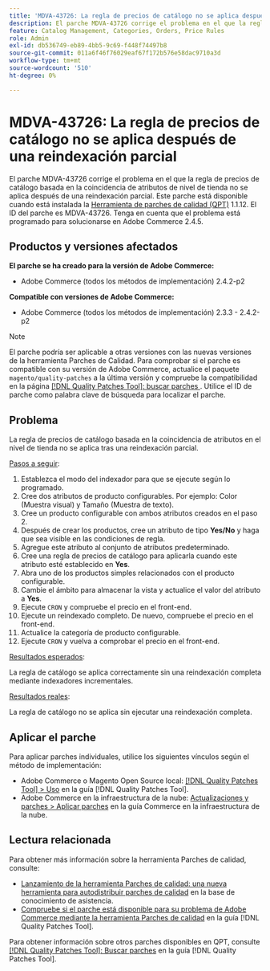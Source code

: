 ```yaml
---
title: 'MDVA-43726: La regla de precios de catálogo no se aplica después de una reindexación parcial'
description: El parche MDVA-43726 corrige el problema en el que la regla de precios de catálogo basada en la coincidencia de atributos de nivel de tienda no se aplica después de una reindexación parcial. Este parche está disponible cuando está instalada la [Quality Patches Tool (QPT)](https://experienceleague.adobe.com/en/docs/commerce-operations/tools/quality-patches-tool/quality-patches-tool-to-self-serve-quality-patches) 1.1.12. El ID del parche es MDVA-43726. Tenga en cuenta que el problema está programado para solucionarse en Adobe Commerce 2.4.5.
feature: Catalog Management, Categories, Orders, Price Rules
role: Admin
exl-id: db536749-eb89-4bb5-9c69-f448f74497b8
source-git-commit: 011a6f46f76029eaf67f172b576e58dac9710a3d
workflow-type: tm+mt
source-wordcount: '510'
ht-degree: 0%

---
```


# MDVA-43726: La regla de precios de catálogo no se aplica después de una reindexación parcial

El parche MDVA-43726 corrige el problema en el que la regla de precios de catálogo basada en la coincidencia de atributos de nivel de tienda no se aplica después de una reindexación parcial. Este parche está disponible cuando está instalada la [Herramienta de parches de calidad (QPT)](https://experienceleague.adobe.com/en/docs/commerce-operations/tools/quality-patches-tool/quality-patches-tool-to-self-serve-quality-patches) 1.1.12. El ID del parche es MDVA-43726. Tenga en cuenta que el problema está programado para solucionarse en Adobe Commerce 2.4.5.

## Productos y versiones afectados

**El parche se ha creado para la versión de Adobe Commerce:**

* Adobe Commerce (todos los métodos de implementación) 2.4.2-p2

**Compatible con versiones de Adobe Commerce:**

* Adobe Commerce (todos los métodos de implementación) 2.3.3 - 2.4.2-p2

>[!NOTE]
>
>El parche podría ser aplicable a otras versiones con las nuevas versiones de la herramienta Parches de Calidad. Para comprobar si el parche es compatible con su versión de Adobe Commerce, actualice el paquete `magento/quality-patches` a la última versión y compruebe la compatibilidad en la página [[!DNL Quality Patches Tool]: buscar parches ](https://experienceleague.adobe.com/en/docs/commerce-operations/tools/quality-patches-tool/quality-patches-tool-to-self-serve-quality-patches). Utilice el ID de parche como palabra clave de búsqueda para localizar el parche.

## Problema

La regla de precios de catálogo basada en la coincidencia de atributos en el nivel de tienda no se aplica tras una reindexación parcial.

<u>Pasos a seguir</u>:

1. Establezca el modo del indexador para que se ejecute según lo programado.
1. Cree dos atributos de producto configurables. Por ejemplo: Color (Muestra visual) y Tamaño (Muestra de texto).
1. Cree un producto configurable con ambos atributos creados en el paso 2.
1. Después de crear los productos, cree un atributo de tipo **Yes/No** y haga que sea visible en las condiciones de regla.
1. Agregue este atributo al conjunto de atributos predeterminado.
1. Cree una regla de precios de catálogo para aplicarla cuando este atributo esté establecido en **Yes**.
1. Abra uno de los productos simples relacionados con el producto configurable.
1. Cambie el ámbito para almacenar la vista y actualice el valor del atributo a **Yes**.
1. Ejecute `CRON` y compruebe el precio en el front-end.
1. Ejecute un reindexado completo. De nuevo, compruebe el precio en el front-end.
1. Actualice la categoría de producto configurable.
1. Ejecute `CRON` y vuelva a comprobar el precio en el front-end.

<u>Resultados esperados</u>:

La regla de catálogo se aplica correctamente sin una reindexación completa mediante indexadores incrementales.

<u>Resultados reales</u>:

La regla de catálogo no se aplica sin ejecutar una reindexación completa.

## Aplicar el parche

Para aplicar parches individuales, utilice los siguientes vínculos según el método de implementación:

* Adobe Commerce o Magento Open Source local: [[!DNL Quality Patches Tool] > Uso](/help/tools/quality-patches-tool/usage.md) en la guía [!DNL Quality Patches Tool].
* Adobe Commerce en la infraestructura de la nube: [Actualizaciones y parches > Aplicar parches](https://experienceleague.adobe.com/docs/commerce-cloud-service/user-guide/develop/upgrade/apply-patches.html) en la guía Commerce en la infraestructura de la nube.

## Lectura relacionada

Para obtener más información sobre la herramienta Parches de calidad, consulte:

* [Lanzamiento de la herramienta Parches de calidad: una nueva herramienta para autodistribuir parches de calidad](https://experienceleague.adobe.com/en/docs/commerce-operations/tools/quality-patches-tool/quality-patches-tool-to-self-serve-quality-patches) en la base de conocimiento de asistencia.
* [Compruebe si el parche está disponible para su problema de Adobe Commerce mediante la herramienta Parches de calidad](/help/tools/quality-patches-tool/patches-available-in-qpt/check-patch-for-magento-issue-with-magento-quality-patches.md) en la guía [!DNL Quality Patches Tool].

Para obtener información sobre otros parches disponibles en QPT, consulte [[!DNL Quality Patches Tool]: Buscar parches](https://experienceleague.adobe.com/tools/commerce-quality-patches/index.html) en la guía [!DNL Quality Patches Tool].
